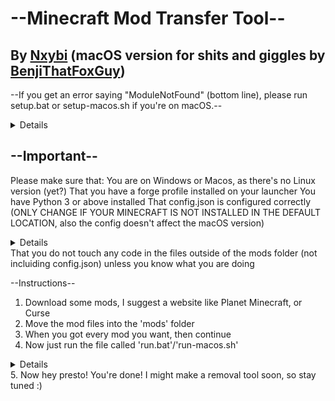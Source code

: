 
# --Minecraft Mod Transfer Tool--
## By [Nxybi](https://github.com/WhenDawnEnds) (macOS version for shits and giggles by [BenjiThatFoxGuy](https://github.com/ddomino007))
--If you get an error saying "ModuleNotFound" (bottom line), please run setup.bat or setup-macos.sh if you're on macOS.--
<details>
---make sure you're in the folder where you extracted the zip of the repo.---
</details>

## --Important--
Please make sure that:
 You are on Windows or Macos, as there's no Linux version (yet?)
 That you have a forge profile installed on your launcher 
 You have Python 3 or above installed
 That config.json is configured correctly (ONLY CHANGE IF YOUR MINECRAFT IS NOT INSTALLED IN THE DEFAULT LOCATION, also the config doesn't affect the macOS version)
 <details>
 macOS version targets the Mojang launcher at ```~/Library/Application Support/minecraft```
 </details>
 That you do not touch any code in the files outside of the mods folder (not incluiding config.json) unless you know what you are doing


--Instructions--
1. Download some mods, I suggest a website like Planet Minecraft, or Curse
2. Move the mod files into the 'mods' folder
3. When you got every mod you want, then continue
4. Now just run the file called 'run.bat'/'run-macos.sh' 
<details>
or just navigate into the folder you extracted the repo zip and run ```python main.py``` in your favorite CLI (if you're on macOS, run ```python3 main-macos.py``` instead.)
</details>
5. Now hey presto! You're done! I might make a removal tool soon, so stay tuned :)
